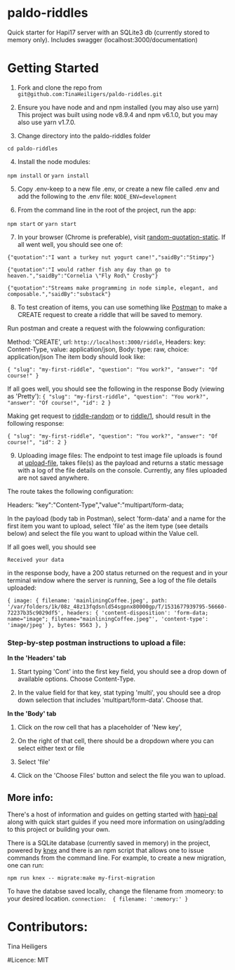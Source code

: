 # paldo-riddles
Quick starter for Hapi17 server with an SQLite3 db (currently stored to memory only).
Includes swagger (localhost:3000/documentation)

# Getting Started
1. Fork and clone the repo from  
`git@github.com:TinaHeiligers/paldo-riddles.git`

2. Ensure you have node and and npm installed (you may also use yarn)
 This project was built using node v8.9.4 and npm v6.1.0, but you may also use yarn v1.7.0.

3. Change directory into the paldo-riddles folder

`cd paldo-riddles`

4. Install the node modules:

`npm install` or `yarn install`

5. Copy .env-keep to a new file .env, or create a new file called .env and add the following to the .env file:
`NODE_ENV=development`

6. From the command line in the root of the project, run the app:

`npm start` or `yarn start`

7. In your browser (Chrome is preferable), visit  [random-quotation-static](http://localhost:3000/random-quotation-static). If all went well, you should see one of:

`{"quotation":"I want a turkey nut yogurt cane!","saidBy":"Stimpy"}`

`{"quotation":"I would rather fish any day than go to heaven.","saidBy":"Cornelia \"Fly Rod\" Crosby"}`

`{"quotation":"Streams make programming in node simple, elegant, and composable.","saidBy":"substack"}`

8. To test creation of items, you can use something like [Postman](https://www.getpostman.com/) to make a CREATE request to create a riddle that will be saved to memory.

Run postman and create a request with the folowwing configuration:

Method: 'CREATE',
url: `http://localhost:3000/riddle`,
Headers: key: Content-Type, value: application/json,
Body: type: raw, choice: application/json
The item body should look like:

`{
  "slug": "my-first-riddle",
  "question": "You work?",
  "answer": "Of course!"
}`

If all goes well, you should see the following in the response Body (viewing as 'Pretty'):
`{
    "slug": "my-first-riddle",
    "question": "You work?",
    "answer": "Of course!",
    "id": 2
}`

Making get request to [riddle-random](http://localhost:3000/riddle-random) or to [riddle/1](http://localhost:3000/riddle/1), should result in the following response:

`{
    "slug": "my-first-riddle",
    "question": "You work?",
    "answer": "Of course!",
    "id": 2
}`

9. Uploading image files:
The endpoint to test image file uploads is found at [upload-file](http://localhost:3000/upload-file), takes file(s) as the payload and returns a static message with a log of the file details on the console. Currently, any files uploaded are not saved anywhere.

The route takes the following configuration:

Headers: "key":"Content-Type","value":"multipart/form-data;

In the payload (body tab in Postman), select 'form-data' and a name for the first item you want to upload, select 'file' as the item type (see details below) and select the file you want to upload within the Value cell.

If all goes well, you should see 

`Received your data` 

in the response body, have a 200 status returned on the request and in your terminal window where the server is running, See a log of the file details uploaded:

`{ image:
   { filename: 'mainliningCoffee.jpeg',
     path: '/var/folders/1k/08z_48z13fqdsnld54sgpnx80000gp/T/1531677939795-56660-72237b35c9029df5',
     headers:
      { 'content-disposition': 'form-data; name="image"; filename="mainliningCoffee.jpeg"',
        'content-type': 'image/jpeg' },
     bytes: 9563 },
}`

### Step-by-step postman instructions to upload a file:

__In the 'Headers' tab__
1. Start typing 'Cont' into the first key field, you should see a drop down of available options. Choose Content-Type.

2. In the value field for that key, stat typing 'multi', you should see a drop down selection that includes 'multipart/form-data'. Choose that.

__In the 'Body' tab__
1. Click on the row cell that has a placeholder of 'New key', 

2. On the right of that cell, there should be a dropdown where you can select either text or file

3. Select 'file'

4. Click on the 'Choose Files' button and select the file you wan to upload.

## More info:
There's a host of information and guides on getting started with [hapi-pal](https://hapipal.com/getting-started) along with quick start guides if you need more information on using/adding to this project or building your own. 

There is a SQLite database (currently saved in memory) in the project, powered by [knex](https://www.npmjs.com/package/knex) and there is an npm script that allows one to issue commands from the command line. For example, to create a new migration, one can run:

`npm run knex -- migrate:make my-first-migration`

To have the databse saved locally, change the filename from :momeory: to your desired location.
`connection: 
 {
  filename: ':memory:'
 }
`

# Contributors:
Tina Heiligers

#Licence:
MIT
